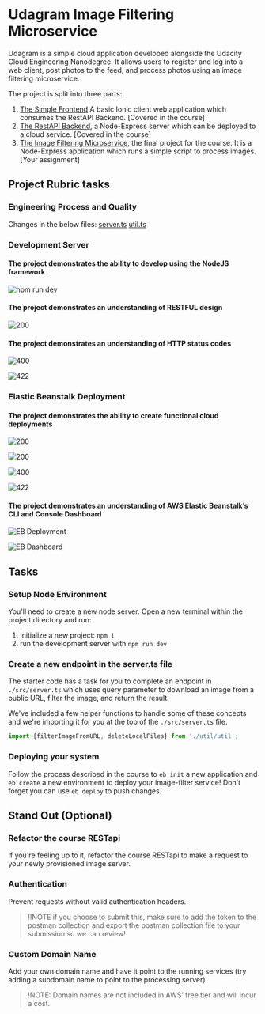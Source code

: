 # Udagram Image Filtering Microservice

Udagram is a simple cloud application developed alongside the Udacity Cloud Engineering Nanodegree. It allows users to register and log into a web client, post photos to the feed, and process photos using an image filtering microservice.

The project is split into three parts:
1. [The Simple Frontend](https://github.com/vmonrabal/udagram-frontend/tree/master)
A basic Ionic client web application which consumes the RestAPI Backend. [Covered in the course]
2. [The RestAPI Backend](https://github.com/vmonrabal/udacity-c2-restapi/tree/master), a Node-Express server which can be deployed to a cloud service. [Covered in the course]
3. [The Image Filtering Microservice](https://github.com/vmonrabal/image-filter-starter-code/tree/master), the final project for the course. It is a Node-Express application which runs a simple script to process images. [Your assignment]

## Project Rubric tasks
### Engineering Process and Quality

Changes in the below files:
[server.ts](https://github.com/vmonrabal/image-filter-starter-code/blob/master/src/server.ts)
[util.ts](https://github.com/vmonrabal/image-filter-starter-code/blob/master/src/util/util.ts)

### Development Server
#### The project demonstrates the ability to develop using the NodeJS framework
![npm run dev](https://raw.githubusercontent.com/vmonrabal/image-filter-starter-code/master/deployment_screenshots/npm_run_dev.png)

#### The project demonstrates an understanding of RESTFUL design
![200](https://raw.githubusercontent.com/vmonrabal/image-filter-starter-code/master/deployment_screenshots/localhost_200-OK.png)

#### The project demonstrates an understanding of HTTP status codes
![400](https://raw.githubusercontent.com/vmonrabal/image-filter-starter-code/master/deployment_screenshots/localhost_400-BAD-REQUEST.png)

![422](https://raw.githubusercontent.com/vmonrabal/image-filter-starter-code/master/deployment_screenshots/localhost_422-UNPROCESSABLE.png)

### Elastic Beanstalk Deployment
#### The project demonstrates the ability to create functional cloud deployments
![200](https://raw.githubusercontent.com/vmonrabal/image-filter-starter-code/master/deployment_screenshots/EB_200-OK.png)

![200](https://raw.githubusercontent.com/vmonrabal/image-filter-starter-code/master/deployment_screenshots/EB-Rubric_image_200-OK.png)

![400](https://raw.githubusercontent.com/vmonrabal/image-filter-starter-code/master/deployment_screenshots/EB_400-BAD-REQUEST.png)

![422](https://raw.githubusercontent.com/vmonrabal/image-filter-starter-code/master/deployment_screenshots/EB_422-UNPROCESSABLE.png)


#### The project demonstrates an understanding of AWS Elastic Beanstalk’s CLI and Console Dashboard
![EB Deployment](https://raw.githubusercontent.com/vmonrabal/image-filter-starter-code/master/deployment_screenshots/EB_deployment.png)

![EB Dashboard](https://raw.githubusercontent.com/vmonrabal/image-filter-starter-code/master/deployment_screenshots/EB_environment.png)

## Tasks

### Setup Node Environment

You'll need to create a new node server. Open a new terminal within the project directory and run:

1. Initialize a new project: `npm i`
2. run the development server with `npm run dev`

### Create a new endpoint in the server.ts file

The starter code has a task for you to complete an endpoint in `./src/server.ts` which uses query parameter to download an image from a public URL, filter the image, and return the result.

We've included a few helper functions to handle some of these concepts and we're importing it for you at the top of the `./src/server.ts`  file.

```typescript
import {filterImageFromURL, deleteLocalFiles} from './util/util';
```

### Deploying your system

Follow the process described in the course to `eb init` a new application and `eb create` a new environment to deploy your image-filter service! Don't forget you can use `eb deploy` to push changes.

## Stand Out (Optional)

### Refactor the course RESTapi

If you're feeling up to it, refactor the course RESTapi to make a request to your newly provisioned image server.

### Authentication

Prevent requests without valid authentication headers.
> !!NOTE if you choose to submit this, make sure to add the token to the postman collection and export the postman collection file to your submission so we can review!

### Custom Domain Name

Add your own domain name and have it point to the running services (try adding a subdomain name to point to the processing server)
> !NOTE: Domain names are not included in AWS’ free tier and will incur a cost.
